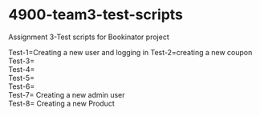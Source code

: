 # 4900-team3-test-scripts
Assignment 3-Test scripts for Bookinator project

Test-1=Creating a new user and logging in
Test-2=creating a new coupon
Test-3=\
Test-4=\
Test-5=\
Test-6=\
Test-7= Creating a new admin user\
Test-8= Creating a new Product
